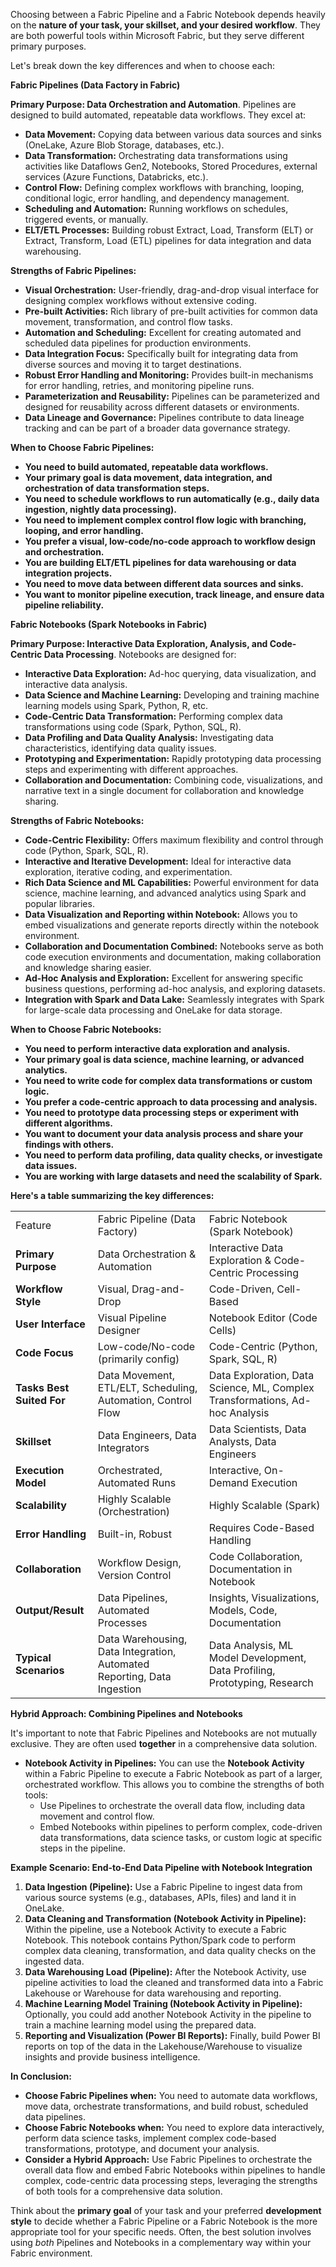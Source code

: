 Choosing between a Fabric Pipeline and a Fabric Notebook depends heavily on the **nature of your task, your skillset, and your desired workflow**. They are both powerful tools within Microsoft Fabric, but they serve different primary purposes.

Let's break down the key differences and when to choose each:

**Fabric Pipelines (Data Factory in Fabric)**

**Primary Purpose: Data Orchestration and Automation**. Pipelines are designed to build automated, repeatable data workflows. They excel at:

- **Data Movement:** Copying data between various data sources and sinks (OneLake, Azure Blob Storage, databases, etc.).
- **Data Transformation:** Orchestrating data transformations using activities like Dataflows Gen2, Notebooks, Stored Procedures, external services (Azure Functions, Databricks, etc.).
- **Control Flow:** Defining complex workflows with branching, looping, conditional logic, error handling, and dependency management.
- **Scheduling and Automation:** Running workflows on schedules, triggered events, or manually.
- **ELT/ETL Processes:** Building robust Extract, Load, Transform (ELT) or Extract, Transform, Load (ETL) pipelines for data integration and data warehousing.

**Strengths of Fabric Pipelines:**

- **Visual Orchestration:** User-friendly, drag-and-drop visual interface for designing complex workflows without extensive coding.
- **Pre-built Activities:** Rich library of pre-built activities for common data movement, transformation, and control flow tasks.
- **Automation and Scheduling:** Excellent for creating automated and scheduled data pipelines for production environments.
- **Data Integration Focus:** Specifically built for integrating data from diverse sources and moving it to target destinations.
- **Robust Error Handling and Monitoring:** Provides built-in mechanisms for error handling, retries, and monitoring pipeline runs.
- **Parameterization and Reusability:** Pipelines can be parameterized and designed for reusability across different datasets or environments.
- **Data Lineage and Governance:** Pipelines contribute to data lineage tracking and can be part of a broader data governance strategy.

**When to Choose Fabric Pipelines:**

- **You need to build automated, repeatable data workflows.**
- **Your primary goal is data movement, data integration, and orchestration of data transformation steps.**
- **You need to schedule workflows to run automatically (e.g., daily data ingestion, nightly data processing).**
- **You need to implement complex control flow logic with branching, looping, and error handling.**
- **You prefer a visual, low-code/no-code approach to workflow design and orchestration.**
- **You are building ELT/ETL pipelines for data warehousing or data integration projects.**
- **You need to move data between different data sources and sinks.**
- **You want to monitor pipeline execution, track lineage, and ensure data pipeline reliability.**

**Fabric Notebooks (Spark Notebooks in Fabric)**

**Primary Purpose: Interactive Data Exploration, Analysis, and Code-Centric Data Processing**. Notebooks are designed for:

- **Interactive Data Exploration:** Ad-hoc querying, data visualization, and interactive data analysis.
- **Data Science and Machine Learning:** Developing and training machine learning models using Spark, Python, R, etc.
- **Code-Centric Data Transformation:** Performing complex data transformations using code (Spark, Python, SQL, R).
- **Data Profiling and Data Quality Analysis:** Investigating data characteristics, identifying data quality issues.
- **Prototyping and Experimentation:** Rapidly prototyping data processing steps and experimenting with different approaches.
- **Collaboration and Documentation:** Combining code, visualizations, and narrative text in a single document for collaboration and knowledge sharing.

**Strengths of Fabric Notebooks:**

- **Code-Centric Flexibility:** Offers maximum flexibility and control through code (Python, Spark, SQL, R).
- **Interactive and Iterative Development:** Ideal for interactive data exploration, iterative coding, and experimentation.
- **Rich Data Science and ML Capabilities:** Powerful environment for data science, machine learning, and advanced analytics using Spark and popular libraries.
- **Data Visualization and Reporting within Notebook:** Allows you to embed visualizations and generate reports directly within the notebook environment.
- **Collaboration and Documentation Combined:** Notebooks serve as both code execution environments and documentation, making collaboration and knowledge sharing easier.
- **Ad-Hoc Analysis and Exploration:** Excellent for answering specific business questions, performing ad-hoc analysis, and exploring datasets.
- **Integration with Spark and Data Lake:** Seamlessly integrates with Spark for large-scale data processing and OneLake for data storage.

**When to Choose Fabric Notebooks:**

- **You need to perform interactive data exploration and analysis.**
- **Your primary goal is data science, machine learning, or advanced analytics.**
- **You need to write code for complex data transformations or custom logic.**
- **You prefer a code-centric approach to data processing and analysis.**
- **You need to prototype data processing steps or experiment with different algorithms.**
- **You want to document your data analysis process and share your findings with others.**
- **You need to perform data profiling, data quality checks, or investigate data issues.**
- **You are working with large datasets and need the scalability of Spark.**

**Here's a table summarizing the key differences:**

|   |   |   |
|---|---|---|
|Feature|Fabric Pipeline (Data Factory)|Fabric Notebook (Spark Notebook)|
|**Primary Purpose**|Data Orchestration & Automation|Interactive Data Exploration & Code-Centric Processing|
|**Workflow Style**|Visual, Drag-and-Drop|Code-Driven, Cell-Based|
|**User Interface**|Visual Pipeline Designer|Notebook Editor (Code Cells)|
|**Code Focus**|Low-code/No-code (primarily config)|Code-Centric (Python, Spark, SQL, R)|
|**Tasks Best Suited For**|Data Movement, ETL/ELT, Scheduling, Automation, Control Flow|Data Exploration, Data Science, ML, Complex Transformations, Ad-hoc Analysis|
|**Skillset**|Data Engineers, Data Integrators|Data Scientists, Data Analysts, Data Engineers|
|**Execution Model**|Orchestrated, Automated Runs|Interactive, On-Demand Execution|
|**Scalability**|Highly Scalable (Orchestration)|Highly Scalable (Spark)|
|**Error Handling**|Built-in, Robust|Requires Code-Based Handling|
|**Collaboration**|Workflow Design, Version Control|Code Collaboration, Documentation in Notebook|
|**Output/Result**|Data Pipelines, Automated Processes|Insights, Visualizations, Models, Code, Documentation|
|**Typical Scenarios**|Data Warehousing, Data Integration, Automated Reporting, Data Ingestion|Data Analysis, ML Model Development, Data Profiling, Prototyping, Research|

**Hybrid Approach: Combining Pipelines and Notebooks**

It's important to note that Fabric Pipelines and Notebooks are not mutually exclusive. They are often used **together** in a comprehensive data solution.

- **Notebook Activity in Pipelines:** You can use the **Notebook Activity** within a Fabric Pipeline to execute a Fabric Notebook as part of a larger, orchestrated workflow. This allows you to combine the strengths of both tools:
    - Use Pipelines to orchestrate the overall data flow, including data movement and control flow.
    - Embed Notebooks within pipelines to perform complex, code-driven data transformations, data science tasks, or custom logic at specific steps in the pipeline.

**Example Scenario: End-to-End Data Pipeline with Notebook Integration**

1. **Data Ingestion (Pipeline):** Use a Fabric Pipeline to ingest data from various source systems (e.g., databases, APIs, files) and land it in OneLake.
2. **Data Cleaning and Transformation (Notebook Activity in Pipeline):** Within the pipeline, use a Notebook Activity to execute a Fabric Notebook. This notebook contains Python/Spark code to perform complex data cleaning, transformation, and data quality checks on the ingested data.
3. **Data Warehousing Load (Pipeline):** After the Notebook Activity, use pipeline activities to load the cleaned and transformed data into a Fabric Lakehouse or Warehouse for data warehousing and reporting.
4. **Machine Learning Model Training (Notebook Activity in Pipeline):** Optionally, you could add another Notebook Activity in the pipeline to train a machine learning model using the prepared data.
5. **Reporting and Visualization (Power BI Reports):** Finally, build Power BI reports on top of the data in the Lakehouse/Warehouse to visualize insights and provide business intelligence.

**In Conclusion:**

- **Choose Fabric Pipelines when:** You need to automate data workflows, move data, orchestrate transformations, and build robust, scheduled data pipelines.
- **Choose Fabric Notebooks when:** You need to explore data interactively, perform data science tasks, implement complex code-based transformations, prototype, and document your analysis.
- **Consider a Hybrid Approach:** Use Fabric Pipelines to orchestrate the overall data flow and embed Fabric Notebooks within pipelines to handle complex, code-centric data processing steps, leveraging the strengths of both tools for a comprehensive data solution.

Think about the **primary goal** of your task and your preferred **development style** to decide whether a Fabric Pipeline or a Fabric Notebook is the more appropriate tool for your specific needs. Often, the best solution involves using _both_ Pipelines and Notebooks in a complementary way within your Fabric environment.